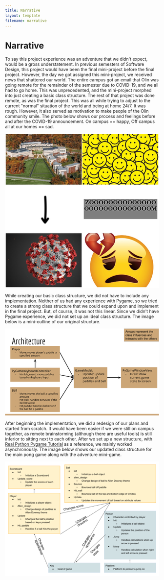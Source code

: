 ```yaml
---
title: Narrative
layout: template
filename: narrative
---
```


# Narrative
To say this project experience was an adventure that we didn't expect, would be a gross understatement. In previous semesters of Software Design, this project would have been the final mini-project before the final project. However, the day we got assigned this mini-project, we received news that shattered our world. The entire campus got an email that Olin was going remote for the remainder of the semester due to COVID-19, and we all had to go home. This was unprecedented, and the mini-project morphed into just creating a basic class structure. The rest of that project was done remote, as was the final project. This was all while trying to adjust to the current "normal" situation of the world and being at home 24/7. It was rough. However, it also served as motivation to make people of the Olin community smile. The photo below shows our process and feelings before and after the COVID-19 announcement. On campus == happy, Off campus all at our homes == sad.

![Process](TimelineGraphic.jpg)

While creating our basic class structure, we did not have to include any implementation. Neither of us had any experience with Pygame, so we tried to create a strong class structure that we could expand upon and implement in the final project. But, of course, it was not this linear. Since we didn't have Pygame experience, we did not set up an ideal class structure. The image below is a mini-outline of our original structure.

![Original Classes](origClasses.png)

After beginning the implementation, we did a redesign of our plans and started from scratch. It would have been easier if we were still on campus together, as remote brainstorming (although there are useful tools) is still inferior to sitting next to each other. After we set up a new structure, with [Real Python Pygame Tutorial](https://realpython.com/pygame-a-primer/) as a reference, we mainly worked asynchronously. The image below shows our updated class structure for the main pong game along with the adventure mini-game.

![Updated Classes](updatedClasses.png)

